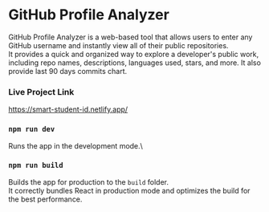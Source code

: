 # GitHub Profile Analyzer

GitHub Profile Analyzer is a web-based tool that allows users to enter any GitHub username and instantly view all of their public repositories. <br/>
It provides a quick and organized way to explore a developer's public work, including repo names, descriptions, languages used, stars, and more.
It also provide last 90 days commits chart.

### Live Project Link
https://smart-student-id.netlify.app/

### `npm run dev`

Runs the app in the development mode.\


### `npm run build`

Builds the app for production to the `build` folder.\
It correctly bundles React in production mode and optimizes the build for the best performance.
